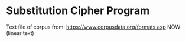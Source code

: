 # Substitution Cipher Program

Text file of corpus from:
https://www.corpusdata.org/formats.asp NOW (linear text)
